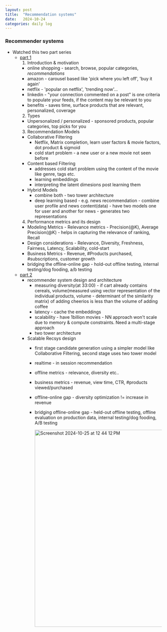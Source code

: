 ```yaml
---
layout: post
title:  "Recommendation systems"
date:   2024-10-24
categories: daily log
---
```


### Recommender systems
- Watched this two part series 
  - [part 1](https://www.youtube.com/watch?v=Ams4sEn50cw)
    1. Introduction & motivation
      - online shopping - search, browse, popular categories, *recommendations*
      - amazon - carousel based like 'pick where you left off', 'buy it again'
      - netflix - 'popular on netflix', 'trending now'...
      - linkedin - "your connection commented on a post" is one criteria to populate your feeds, if the content may be relevant to you
      - benefits - saves time, surface products that are relevant, personalized, coverage
    2. Types
      - Unpersonalized / personalized - sponsored products, popular categories, top picks for you
    3. Recommendation Models
      - Collaborative Filtering
        - Netflix, Matrix completion, learn user factors & movie factors, dot product & sigmoid
        - cold start problem - a new user or a new movie not seen before
      - Content based Filtering
        - addresses cold start problem using the content of the movie like genre, tags etc.
        - learning embeddings
        - interpreting the latent dimesions post learning them
      - Hybrid Models
        - combine both - two tower architecture 
        - deep learning based - e.g. news recommendation - combine user profile and news content(data) - have two models one for user and another for news - generates two representations
    4. Performance metrics and its design
      - Modeling Metrics - Relevance metrics - Precision(@K), Average Precision(@K) - helps in capturing the relevance of ranking, Recall
      - Design considerations - Relevance, Diversity, Freshness, Fairness, Latency, Scalability, cold-start
      - Business Metrics - Revenue, #Products purchased, #subscriptions, customer growth
      - bridging the offline-online gap - hold-out offline testing, internal testing/dog fooding, a/b testing
  - [part 2](https://www.youtube.com/watch?v=FSkKJtcBOuU)
    - recommender system design and architecture
      - measuring diversity(at 33:00) - if cart already contains cereals, volume(measured using vector representation of the individual products, volume - determinant of the similarity matrix) of adding cheerios is less than the volume of adding coffee
      - latency - cache the embeddings
      - scalability - have 1billion movies - NN approach won't scale due to memory & compute constraints. Need a multi-stage approach
      - two tower architecture
    - Scalable Recsys design
      - first stage candidate generation using a simpler model like Collaborative Filtering, second stage uses two tower model
      - realtime  - in session recommendation
      - offline metrics - relevance, diversity etc..
      - business metrics - revenue, view time, CTR, #products viewed/purchased
      - offline-online gap - diversity optimization != increase in revenue
      - bridging offline-online gap - held-out offline testing, offline evaluation on production data, internal testing/dog fooding, A/B testing
        
        <img width="632" alt="Screenshot 2024-10-25 at 12 44 12 PM" src="https://github.com/user-attachments/assets/dc0986dd-fb48-443c-90f1-63010a31dd0b">



